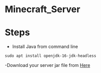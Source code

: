 # Minecraft_Server

# Steps
- Install Java from command line
```
sudo apt install openjdk-16-jdk-headless
```
-Download your server jar file from [Here](https://www.minecraft.net/en-us/download/server)
